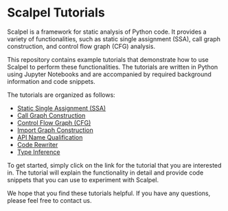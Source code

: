 # Scalpel Tutorials

Scalpel is a framework for static analysis of Python code. It provides a variety of functionalities, such as static single assignment (SSA), call graph construction, and control flow graph (CFG) analysis.

This repository contains example tutorials that demonstrate how to use Scalpel to perform these functionalities. The tutorials are written in Python using Jupyter Notebooks and are accompanied by required background information and code snippets. 

The tutorials are organized as follows:

* [Static Single Assignment (SSA)](SSA_tutorial.ipynb)
* [Call Graph Construction](call_graph_tutorial.ipynb.md)
* [Control Flow Graph (CFG)](CFG_tutorial.ipynb)
* [Import Graph Construction](import_graph_tutorial.ipynb)
* [API Name Qualification](API_name_qualifying_tutorial.ipynb)
* [Code Rewriter](Rewriter_tutorial.ipynb)
* [Type Inference](type_infer_tutorial.ipynb)


To get started, simply click on the link for the tutorial that you are interested in. The tutorial will explain the functionality in detail and provide code snippets that you can use to experiment with Scalpel.

We hope that you find these tutorials helpful. If you have any questions, please feel free to contact us.
